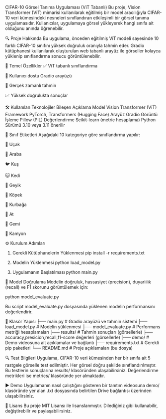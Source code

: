 CIFAR-10 Görsel Tanıma Uygulaması (ViT Tabanlı)
Bu proje, Vision Transformer (ViT) mimarisi kullanılarak eğitilmiş bir model aracılığıyla CIFAR-10 veri kümesindeki nesneleri sınıflandıran etkileşimli bir görsel tanıma uygulamasıdır. Kullanıcılar, uygulamaya görsel yükleyerek hangi sınıfa ait olduğunu anında öğrenebilir.

🔍 Proje Hakkında
Bu uygulama, önceden eğitilmiş ViT modeli sayesinde 10 farklı CIFAR-10 sınıfını yüksek doğruluk oranıyla tahmin eder. Gradio kütüphanesi kullanılarak oluşturulan web tabanlı arayüz ile görseller kolayca yüklenip sınıflandırma sonucu görüntülenebilir.

📌 Temel Özellikler
✅ ViT tabanlı sınıflandırma

🎨 Kullanıcı dostu Gradio arayüzü

🧠 Gerçek zamanlı tahmin

📈 Yüksek doğrulukta sonuçlar

🛠️ Kullanılan Teknolojiler
Bileşen Açıklama
Model Vision Transformer (ViT)
Framework PyTorch, Transformers (Hugging Face)
Arayüz Gradio
Görüntü İşleme Pillow (PIL)
Değerlendirme Scikit-learn (metric hesaplama)
Python Sürümü 3.10 veya 3.11 önerilir

🧪 Sınıf Etiketleri
Aşağıdaki 10 kategoriye göre sınıflandırma yapılır:

🛫 Uçak

🚗 Araba

🐦 Kuş

🐱 Kedi

🦌 Geyik

🐶 Köpek

🐸 Kurbağa

🐴 At

🚢 Gemi

🚚 Kamyon

⚙️ Kurulum Adımları

1. Gerekli Kütüphanelerin Yüklenmesi
   pip install -r requirements.txt

2. Modelin Yüklenmesi
   python load_model.py

3. Uygulamanın Başlatılması
   python main.py

🎯 Model Doğrulama
Modelin doğruluk, hassasiyet (precision), duyarlılık (recall) ve F1 skorunu görüntülemek için:

python model_evaluate.py

Bu script model_evaluate.py dosyasında yüklenen modelin performansını değerlendirir.

📁 Klasör Yapısı
├── main.py # Gradio arayüzü ve tahmin sistemi
├── load_model.py # Modelin yüklenmesi
├── model_evaluate.py # Performans metriği hesaplamaları
├── results/ # Tahmin sonuçları (görsellerle)
├── accuracy,presicion,recall,f1-score değerleri (görsellerle)
├── demo/ # Demo videosuna ait açıklamalar ve bağlantı
├── requirements.txt # Gerekli pip paketleri
└── README.md # Proje açıklamaları (bu dosya)

🔍 Test Bilgileri
Uygulama, CIFAR-10 veri kümesinden her bir sınıfa ait 5 rastgele görselle test edilmiştir. Her görsel doğru şekilde sınıflandırılmıştır. Bu testlerin sonuçlarına results/ klasöründen ulaşabilirsiniz. Değerlendirme metrikleri ise metrics/ klasöründe yer almaktadır.

▶️ Demo
Uygulamanın nasıl çalıştığını gösteren bir tanıtım videosuna demo/ klasöründe yer alan .txt dosyasında belirtilen Drive bağlantısı üzerinden ulaşabilirsiniz.

📜 Lisans
Bu proje MIT Lisansı ile lisanslanmıştır. Dilediğiniz gibi kullanabilir, değiştirebilir ve paylaşabilirsiniz.
